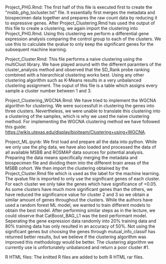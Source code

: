 Project_PHG.Rmd:
The first half of this file is executed first to create the "msbb_phg_tocluster.txt" file.
It essentially first merges the metadata and biospecimen data together and prepares the raw count data by reducing it to expressive genes.
After Project_Clustering.Rmd has used the output of this file to create a clustering, we again import the clustering into Project_PHG.Rmd. 
Using this clustering we perform a differential gene expression analysis comparing the control group to each of the clusters.
We use this to calculate the qvalue to only keep the significant genes for the subsequent machine learning.

Project_Cluster.Rmd:
This file performs a naive clustering using the multiClust library. We have played around with the different paramters of the cluster_analysis method and observed that the SD_Rank probe ranking combined with a hierarchical clustering works best.
Using any other clustering algorithm such as K-Means results in a very unbalanced clustering assignment. The ouput of this file is a table which assigns every sample a cluster number between 1 and 3.

Project_Clustering_WGCNA.Rmd:
We have tried to implement the WGCNA algorithm for clustering. We were successfull in clustering the genes into three clusters. Nevertheless, we were unable to translate this clustering into a clustering of the samples, which is why we used the naive clustering method.
For implementing the WGCNA clustering method we have followed this guide: https://wikis.utexas.edu/display/bioiteam/Clustering+using+WGCNA.

Project_ML.ipynb:
We first load and prepare all the data into python. While we only use the phg data, we have also loaded and processed the data of all available MSBB and ROSMAP data sources for potential analysis.
Preparing the data means specifically merging the metadata and biospecimen file and dividing them into the different brain areas of the MSBB cohort.
We then import the clustering obtained by the Project_Cluster.Rmd file which is used as the label for the machine learning.
The qvalue file is imported to only use the significant genes of each cluster. For each cluster we only take the genes which have significance of <0.05.
As some clusters have much more significant genes than the others, we have reduced the significance value for cluster 2 and 3 so we obtain a similar amount of genes throughout the clusters.
While the authors have used a random forest ML model, we wanted to train different models to obtain the best model. After performing similar steps as in the lecture, we could observe that
CatBoost_BAG_L1 was the best performant model. Seperating the gene expression data randomly into 20% training data and 80% training data has only resulted in an accuracy of 50%.
Not using the significant genes but choosing the genes through mutual_info_classif has returned better results, but we believe if the clustering algorithm was improved this methodology would be better.
The clustering algorithm we currently use is unfortunately unbalanced and return a poor cluster #1.


R HTML files:
The knitted R files are added to both R HTML rar files.
